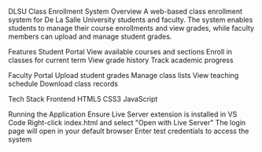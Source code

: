 DLSU Class Enrollment System
Overview
A web-based class enrollment system for De La Salle University students and faculty. The system enables students to manage their course enrollments and view grades, while faculty members can upload and manage student grades.

Features
Student Portal
View available courses and sections
Enroll in classes for current term
View grade history
Track academic progress

Faculty Portal
Upload student grades
Manage class lists
View teaching schedule
Download class records

Tech Stack
Frontend
HTML5
CSS3
JavaScript

Running the Application
Ensure Live Server extension is installed in VS Code
Right-click index.html and select "Open with Live Server"
The login page will open in your default browser
Enter test credentials to access the system

